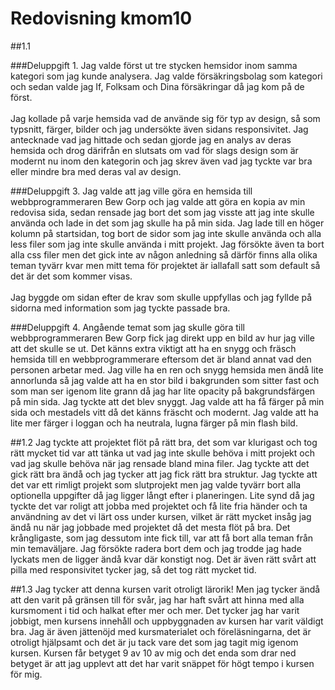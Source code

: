---
---
Redovisning kmom10
=========================

##1.1

###Deluppgift 1.
Jag valde först ut tre stycken hemsidor inom samma kategori som jag kunde analysera. Jag valde försäkringsbolag som kategori och sedan valde jag If, Folksam och Dina försäkringar då jag kom på de först.<br><br>
Jag kollade på varje hemsida vad de använde sig för typ av design, så som typsnitt, färger, bilder och jag undersökte även sidans responsivitet. Jag antecknade vad jag hittade och sedan gjorde jag en analys av deras hemsida och drog därifrån en slutsats om vad för slags design som är modernt nu inom den kategorin och jag skrev även vad jag tyckte var bra eller mindre bra med deras val av design.

###Deluppgift 3.
Jag valde att jag ville göra en hemsida till webbprogrammeraren Bew Gorp och jag valde att göra en kopia av min redovisa sida, sedan rensade jag bort det som jag visste att jag inte skulle använda och lade in det som jag skulle ha på min sida. Jag lade till en höger kolumn på startsidan, tog bort de sidor som jag inte skulle använda och alla less filer som jag inte skulle använda i mitt projekt. Jag försökte även ta bort alla css filer men det gick inte av någon anledning så därför finns alla olika teman tyvärr kvar men mitt tema för projektet är iallafall satt som default så det är det som kommer visas.<br><br>
Jag byggde om sidan efter de krav som skulle uppfyllas och jag fyllde på sidorna med information som jag tyckte passade bra.

###Deluppgift 4. 
Angående temat som jag skulle göra till webbprogrammeraren Bew Gorp fick jag direkt upp en bild av hur jag ville att det skulle se ut. Det känns extra viktigt att ha en snygg och fräsch hemsida till en webbprogrammerare eftersom det är bland annat vad den personen arbetar med. Jag ville ha en ren och snygg hemsida men ändå lite annorlunda så jag valde att ha en stor bild i bakgrunden som sitter fast och som man ser igenom lite grann då jag har lite opacity på bakgrundsfärgen på min sida. Jag tyckte att det blev snyggt. Jag valde att ha få färger på min sida och mestadels vitt då det känns fräscht och modernt. Jag valde att ha lite mer färger i loggan och ha neutrala, lugna färger på min flash bild.

##1.2
Jag tyckte att projektet flöt på rätt bra, det som var klurigast och tog rätt mycket tid var att tänka ut vad jag inte skulle behöva i mitt projekt och vad jag skulle behöva när jag rensade bland mina filer. Jag tyckte att det gick rätt bra ändå och jag tycker att jag fick rätt bra struktur. Jag tyckte att det var ett rimligt projekt som slutprojekt men jag valde tyvärr bort alla optionella uppgifter då jag ligger långt efter i planeringen. Lite synd då jag tyckte det var roligt att jobba med projektet och få lite fria händer och ta användning av det vi lärt oss under kursen, vilket är rätt mycket insåg jag ändå nu när jag jobbade med projektet då det mesta flöt på bra. Det krångligaste, som jag dessutom inte fick till, var att få bort alla teman från min temaväljare. Jag försökte radera bort dem och jag trodde jag hade lyckats men de ligger ändå kvar där konstigt nog. Det är även rätt svårt att pilla med responsivitet tycker jag, så det tog rätt mycket tid.

##1.3
Jag tycker att denna kursen varit otroligt lärorik! Men jag tycker ändå att den varit på gränsen till för svår, jag har haft svårt att hinna med alla kursmoment i tid och halkat efter mer och mer. Det tycker jag har varit jobbigt, men kursens innehåll och uppbyggnaden av kursen har varit väldigt bra. Jag är även jättenöjd med kursmaterialet och föreläsningarna, det är otroligt hjälpsamt och det är ju tack vare det som jag tagit mig igenom kursen. Kursen får betyget 9 av 10 av mig och det enda som drar ned betyget är att jag upplevt att det har varit snäppet för högt tempo i kursen för mig.